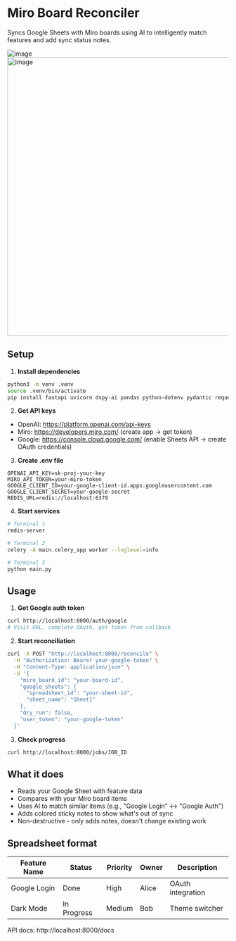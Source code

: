 # Miro Board Reconciler

Syncs Google Sheets with Miro boards using AI to intelligently match features and add sync status notes.

![image](https://github.com/user-attachments/assets/b719310c-6bcc-43d5-a3bb-d66142f24102)
<img width="633" alt="image" src="https://github.com/user-attachments/assets/29845d9c-c257-45f1-8890-51033aa0c693" />



## Setup

1. **Install dependencies**
```bash
python3 -m venv .venv
source .venv/bin/activate
pip install fastapi uvicorn dspy-ai pandas python-dotenv pydantic requests google-auth google-auth-oauthlib google-auth-httplib2 google-api-python-client redis celery httpx openpyxl
```

2. **Get API keys**
- OpenAI: https://platform.openai.com/api-keys
- Miro: https://developers.miro.com/ (create app → get token)
- Google: https://console.cloud.google.com/ (enable Sheets API → create OAuth credentials)

3. **Create .env file**
```env
OPENAI_API_KEY=sk-proj-your-key
MIRO_API_TOKEN=your-miro-token
GOOGLE_CLIENT_ID=your-google-client-id.apps.googleusercontent.com
GOOGLE_CLIENT_SECRET=your-google-secret
REDIS_URL=redis://localhost:6379
```

4. **Start services**
```bash
# Terminal 1
redis-server

# Terminal 2  
celery -A main.celery_app worker --loglevel=info

# Terminal 3
python main.py
```

## Usage

1. **Get Google auth token**
```bash
curl http://localhost:8000/auth/google
# Visit URL, complete OAuth, get token from callback
```

2. **Start reconciliation**
```bash
curl -X POST "http://localhost:8000/reconcile" \
  -H "Authorization: Bearer your-google-token" \
  -H "Content-Type: application/json" \
  -d '{
    "miro_board_id": "your-board-id",
    "google_sheets": {
      "spreadsheet_id": "your-sheet-id",
      "sheet_name": "Sheet1"
    },
    "dry_run": false,
    "user_token": "your-google-token"
  }'
```

3. **Check progress**
```bash
curl http://localhost:8000/jobs/JOB_ID
```

## What it does

- Reads your Google Sheet with feature data
- Compares with your Miro board items
- Uses AI to match similar items (e.g., "Google Login" ↔ "Google Auth")
- Adds colored sticky notes to show what's out of sync
- Non-destructive - only adds notes, doesn't change existing work

## Spreadsheet format

| Feature Name | Status | Priority | Owner | Description |
|-------------|--------|----------|-------|-------------|
| Google Login | Done | High | Alice | OAuth integration |
| Dark Mode | In Progress | Medium | Bob | Theme switcher |

API docs: http://localhost:8000/docs
